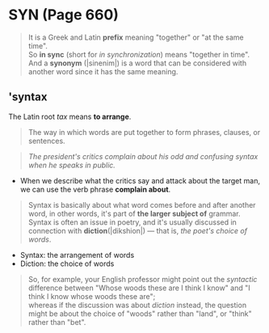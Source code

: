 # SYN (Page 660)
> It is a Greek and Latin **prefix** meaning "together" or "at the same time".  
> So **in sync** (short for *in synchronization*) means "together in time".  
> And a **synonym** (|sinenim|) is a word that can be considered with another word since it has the same meaning.

## 'syntax 

The Latin root *tax* means **to arrange**.

> The way in which words are put together to form phrases, clauses, or sentences.

> *The president's critics complain about his odd and confusing syntax when he speaks in public.*  
 - When we describe what the critics say and attack about the target man, we can use the verb phrase **complain about**.  

> Syntax is basically about what word comes before and after another word, in other words, it's part of **the larger subject of** grammar.  
> Syntax is often an issue in poetry, and it's usually discussed in connection with **diction**(|dikshion|) — that is, *the poet's choice of words*.  

- Syntax: the arrangement of words
- Diction: the choice of words

> So, for example, your English professor might point out the *syntactic* difference between "Whose woods these are I think I know" and "I think I know whose woods these are";   
> whereas if the discussion was about *diction* instead, the question might be about the choice of "woods" rather than "land", or "think" rather than "bet".